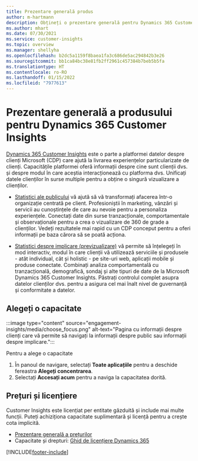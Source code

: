 ```yaml
---
title: Prezentare generală produs
author: m-hartmann
description: Obțineți o prezentare generală pentru Dynamics 365 Customer Insights și capacitățile sale.
ms.author: mhart
ms.date: 07/30/2021
ms.service: customer-insights
ms.topic: overview
ms.manager: shellyha
ms.openlocfilehash: b2dc5a1159f8baea1fa3c686de5ac294842b3e26
ms.sourcegitcommit: bb1ca84bc38e81fb2ff2961c457384b7beb5b5fa
ms.translationtype: HT
ms.contentlocale: ro-RO
ms.lasthandoff: 01/15/2022
ms.locfileid: "7977613"
---
```

# <a name="product-overview-for-dynamics-365-customer-insights"></a>Prezentare generală a produsului pentru Dynamics 365 Customer Insights

[Dynamics 365 Customer Insights](https://dynamics.microsoft.com/ai/customer-insights/) este o parte a platformei datelor despre clienți Microsoft (CDP) care ajută la livrarea experiențelor particularizate de clienți. Capacitățile platformei oferă informații despre cine sunt clienții dvs. și despre modul în care aceștia interacționează cu platforma dvs. Unificați datele clienților în surse multiple pentru a obține o singură vizualizare a clienților.


- [Statistici ale publicului](audience-insights/overview.md) vă ajută să vă transformați afacerea într-o organizație centrată pe client. Profesioniștii în marketing, vânzări și servicii au cunoștințele de care au nevoie pentru a personaliza experiențele. Conectați date din surse tranzacționale, comportamentale și observaționale pentru a crea o vizualizare de 360 de grade a clienților. Vedeți rezultatele mai rapid cu un CDP conceput pentru a oferi informații pe baza cărora să se poată acționa. 

- [Statistici despre implicare (previzualizare)](engagement-insights/index.yml) vă permite să înțelegeți în mod interactiv, modul în care clienții vă utilizează serviciile și produsele - atât individual, cât și holistic - pe site-uri web, aplicații mobile și produse conectate. Combinați analiza comportamentală cu tranzacțională, demografică, sondaj și alte tipuri de date de la Microsoft Dynamics 365 Customer Insights. Păstrați controlul complet asupra datelor clienților dvs. pentru a asigura cel mai înalt nivel de guvernanță și conformitate a datelor.
 
## <a name="choose-a-capability"></a>Alegeți o capacitate

:::image type="content" source="engagement-insights/media/choose_focus.png" alt-text="Pagina cu informații despre clienți care vă permite să navigați la informații despre public sau informații despre implicare.":::

Pentru a alege o capacitate

1. În panoul de navigare, selectați **Toate aplicațiile** pentru a deschide fereastra **Alegeți concentrarea**.
1. Selectați **Accesați acum** pentru a naviga la capacitatea dorită.

## <a name="pricing-and-licensing"></a>Prețuri și licențiere

Customer Insights este licențiat per entitate găzduită și include mai multe funcții. Puteți achiziționa capacitate suplimentară și licență pentru a crește cota implicită. 
- [Prezentare generală a prețurilor](https://dynamics.microsoft.com/ai/customer-insights/pricing/)
- Capacitate și drepturi: [Ghid de licențiere Dynamics 365](https://go.microsoft.com/fwlink/?LinkId=866544)

[!INCLUDE[footer-include](includes/footer-banner.md)]